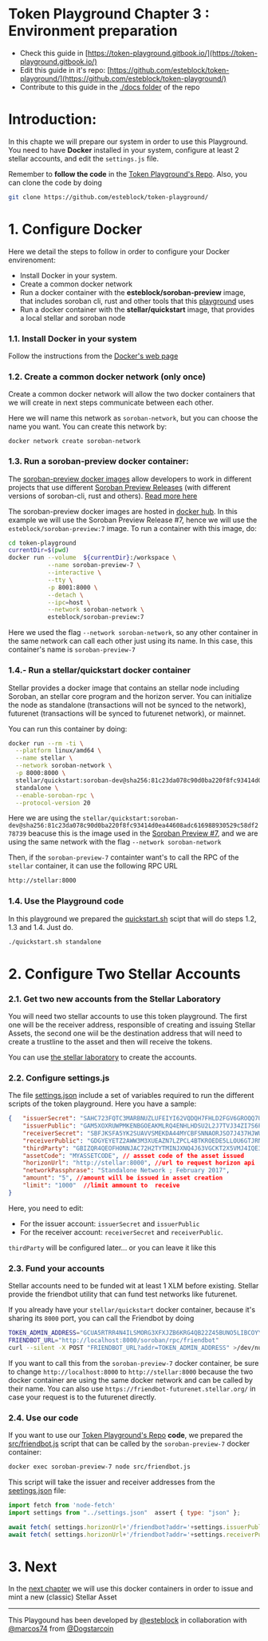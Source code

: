 # Token Playground Chapter 3 : Environment preparation

- Check this guide in [https://token-playground.gitbook.io/](https://token-playground.gitbook.io/)
- Edit this guide in it's repo: [https://github.com/esteblock/token-playground/](https://github.com/esteblock/token-playground/)
- Contribute to this guide in the [./docs folder](https://github.com/esteblock/token-playground/tree/main/docs) of the repo

# Introduction:
In this chapte we will prepare our system in order to use this Playground. You need to have **Docker** installed in  your system, configure at least 2 stellar accounts, and edit the `settings.js` file.

Remember to **follow the code** in the [Token Playground's Repo](https://github.com/esteblock/token-playground/). Also, you can clone the code by doing
```bash
git clone https://github.com/esteblock/token-playground/
```

# 1. Configure Docker

Here we detail the steps to follow in order to configure your Docker envirenoment:

-  Install Docker in your system. 
-  Create a common docker network 
-  Run a docker container with the **esteblock/soroban-preview** image, that includes soroban cli, rust and other tools that this [playground](https://github.com/esteblock/token-playground/) uses 
- Run a docker container with the **stellar/quickstart** image, that provides a local  stellar and soroban node

### 1.1. Install Docker in your system

Follow the instructions from the [Docker's web page](https://docs.docker.com/get-docker/)

### 1.2. Create a common docker network (only once) 

Create a common docker network will allow  the two docker containers that we will create in next steps communicate between each other.

Here we will name this network as `soroban-network`, but you can choose the name you want. You can create this network by: 

```
docker network create soroban-network
```

### 1.3. Run a soroban-preview docker container:


The [soroban-preview docker images](https://github.com/esteblock/soroban-preview-docker) allow developers to work in different projects that use different [Soroban Preview Releases](https://soroban.stellar.org/docs/reference/releases) (with different versions of soroban-cli, rust and others). [Read more here](https://dev.to/esteblock/docker-images-for-soroban-preview-releases-240d)
 
The soroban-preview docker images are hosted in [docker hub](https://hub.docker.com/r/esteblock/soroban-preview/tags). In this example we will use the Soroban Preview Release #7, hence we will use the `esteblock/soroban-preview:7` image. To run a container with this image, do:

```bash
cd token-playground
currentDir=$(pwd)
docker run --volume  ${currentDir}:/workspace \
           --name soroban-preview-7 \
           --interactive \
           --tty \
           -p 8001:8000 \
           --detach \
           --ipc=host \
           --network soroban-network \
           esteblock/soroban-preview:7
```

Here we used the flag `--network soroban-network`, so any other container in the same network can call each other just using its name. In this case, this container's name is `soroban-preview-7`

### 1.4.- Run a stellar/quickstart docker container

Stellar provides a docker image that contains an stellar node including Soroban, an stellar core program and the horizon server. You can initialize the node as standalone (transactions will not be synced to the network), futurenet (transactions will be synced to futurenet network), or mainnet.

You can run this container by doing:

```bash
docker run --rm -ti \
  --platform linux/amd64 \
  --name stellar \
  --network soroban-network \
  -p 8000:8000 \
  stellar/quickstart:soroban-dev@sha256:81c23da078c90d0ba220f8fc93414d0ea44608adc616988930529c58df278739 \
  standalone \
  --enable-soroban-rpc \
  --protocol-version 20 
```

Here we are using the `stellar/quickstart:soroban-dev@sha256:81c23da078c90d0ba220f8fc93414d0ea44608adc616988930529c58df278739` beacuse this is the image used in the [Soroban Preview #7](https://soroban.stellar.org/docs/reference/releases), and we are using the same network with the flag `--network soroban-network`

Then, if the `soroban-preview-7` containter want's to call the RPC of the `stellar` container, it can use the following RPC URL 
```bash
http://stellar:8000
``` 

### 1.4. Use the Playground code

In this playground we prepared the [quickstart.sh](https://github.com/esteblock/token-playground/blob/main/quickstart.sh) scipt that will do steps 1.2, 1.3 and 1.4. Just do.

```bash
./quickstart.sh standalone
```


# 2. Configure Two Stellar Accounts

### 2.1. Get two new accounts from the Stellar Laboratory

You will need two stellar accounts to use this token playground. The first one will be the receiver address, responsible of creating and issuing Stellar Assets,  the second one wiil be the destination address that will need to create a trustline to the asset and then will receive the tokens.

You can use [the stellar laboratory](https://laboratory.stellar.org/#account-creator?network=futurenet) to create the accounts. 

### 2.2. Configure settings.js

The file [settings.json](https://github.com/esteblock/token-playground/blob/main/settings.json) include a set of variables required to run the different scripts of the token playground. Here you have a sample: 

```json
{   "issuerSecret": "SAHC723FQTC3MARBNUZLUFEIYI62VQDQH7FHLD2FGV6GROQQ7ULMHQGH",   
    "issuerPublic": "GAM5XOXRUWPMKENBGOEAKMLRQ4ENHLHDSU2L2J7TVJ34ZI7S6PHMYIGI",    
    "receiverSecret": "SBFJKSFA5YK2SUAVVSMEKDA44MYCBFSNNAORJSO7J437HJWU6G7SGAVF",
    "receiverPublic": "GDGYEYETZ2AWW3M3XUEAZN7LZPCL4BTKROEDE5LLOU6GTJRNG4FX3IEQ",
    "thirdParty": "GBIZQR4QEOFHONNJAC72H2TYTMINJXNQ4J63VGCKT2X5VMJ4IQE3OWZM", 
    "assetCode": "MYASSETCODE", // assset code of the asset issued
    "horizonUrl": "http://stellar:8000", //url to request horizon api
    "networkPassphrase": "Standalone Network ; February 2017", 
    "amount": "5", //amount will be issued in asset creation
    "limit": "1000"  //limit ammount to  receive
}
```

Here, you need to edit:
- For the issuer account: `issuerSecret` and `issuerPublic`
- For the receiver account: `receiverSecret` and `receiverPublic`.

`thirdParty` will be configured later...  or  you can leave it like this


### 2.3. Fund your accounts

Stellar accounts need to be funded wit at least 1 XLM  before existing. Stellar provide the friendbot utility that can fund test networks like futurenet. 

If you already have your `stellar/quickstart` docker container, because it's sharing its `8000` port, you can call the Friendbot by doing

```bash
TOKEN_ADMIN_ADDRESS="GCUA5RTRR4N4ILSMORG3XFXJZB6KRG4QB22Z45BUNO5LIBCOYYPZ6TPZ"
FRIENDBOT_URL="http://localhost:8000/soroban/rpc/friendbot"
curl --silent -X POST "FRIENDBOT_URL?addr=TOKEN_ADMIN_ADDRESS" >/dev/null
```
If you want to call this from the `soroban-preview-7` docker container, be sure to change `http://localhost:8000` to `http://stellar:8000` because the  two docker container are using the same docker network and can be called by their name.  You can also use `https://friendbot-futurenet.stellar.org/` in case your request  is to the futurenet directly.  

### 2.4. Use our code

If you want to use our [Token Playground's Repo](https://github.com/esteblock/token-playground/) **code**, we prepared the [src/friendbot.js](https://github.com/esteblock/token-playground/blob/main/src/friendbot.js) script that can be called by the `soroban-preview-7` docker container:

```bash
docker exec soroban-preview-7 node src/friendbot.js
```

This script will take the issuer and receiver addresses from the [seetings.json](https://github.com/esteblock/token-playground/blob/main/settings.json) file:

```javascript
import fetch from 'node-fetch'
import settings from "../settings.json"  assert { type: "json" };

await fetch( settings.horizonUrl+'/friendbot?addr='+settings.issuerPublic, {method: 'POST'})
await fetch( settings.horizonUrl+'/friendbot?addr='+settings.receiverPublic, {method: 'POST'})
```

# 3. Next
In the [next chapter](4_issue_and_mint_asset_in_stellar.md) we will use this docker containers in order to issue and mint a new (classic) Stellar Asset

___

This Playgound has been developed by [@esteblock](https://github.com/esteblock/) in collaboration with [@marcos74](https://github.com/marcos74) from [@Dogstarcoin](https://github.com/Dogstarcoin)